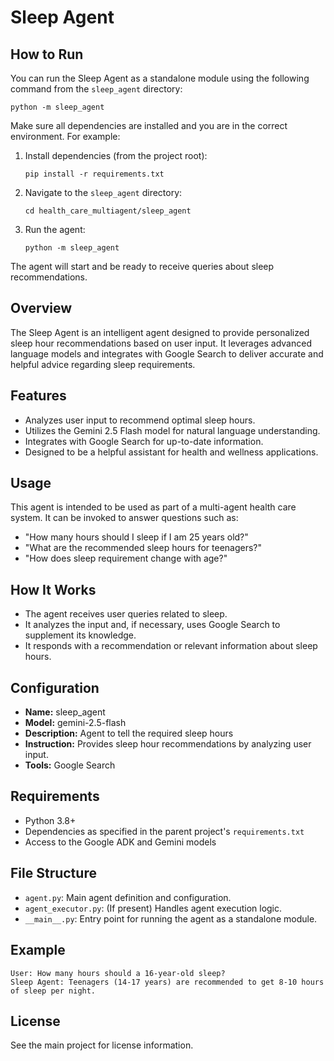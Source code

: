 # Sleep Agent

## How to Run

You can run the Sleep Agent as a standalone module using the following command from the `sleep_agent` directory:

```
python -m sleep_agent
```

Make sure all dependencies are installed and you are in the correct environment. For example:

1. Install dependencies (from the project root):
   ```
   pip install -r requirements.txt
   ```
2. Navigate to the `sleep_agent` directory:
   ```
   cd health_care_multiagent/sleep_agent
   ```
3. Run the agent:
   ```
   python -m sleep_agent
   ```

The agent will start and be ready to receive queries about sleep recommendations.

## Overview
The Sleep Agent is an intelligent agent designed to provide personalized sleep hour recommendations based on user input. It leverages advanced language models and integrates with Google Search to deliver accurate and helpful advice regarding sleep requirements.

## Features
- Analyzes user input to recommend optimal sleep hours.
- Utilizes the Gemini 2.5 Flash model for natural language understanding.
- Integrates with Google Search for up-to-date information.
- Designed to be a helpful assistant for health and wellness applications.

## Usage
This agent is intended to be used as part of a multi-agent health care system. It can be invoked to answer questions such as:
- "How many hours should I sleep if I am 25 years old?"
- "What are the recommended sleep hours for teenagers?"
- "How does sleep requirement change with age?"

## How It Works
- The agent receives user queries related to sleep.
- It analyzes the input and, if necessary, uses Google Search to supplement its knowledge.
- It responds with a recommendation or relevant information about sleep hours.

## Configuration
- **Name:** sleep_agent
- **Model:** gemini-2.5-flash
- **Description:** Agent to tell the required sleep hours
- **Instruction:** Provides sleep hour recommendations by analyzing user input.
- **Tools:** Google Search

## Requirements
- Python 3.8+
- Dependencies as specified in the parent project's `requirements.txt`
- Access to the Google ADK and Gemini models

## File Structure
- `agent.py`: Main agent definition and configuration.
- `agent_executor.py`: (If present) Handles agent execution logic.
- `__main__.py`: Entry point for running the agent as a standalone module.

## Example
```
User: How many hours should a 16-year-old sleep?
Sleep Agent: Teenagers (14-17 years) are recommended to get 8-10 hours of sleep per night.
```

## License
See the main project for license information.

